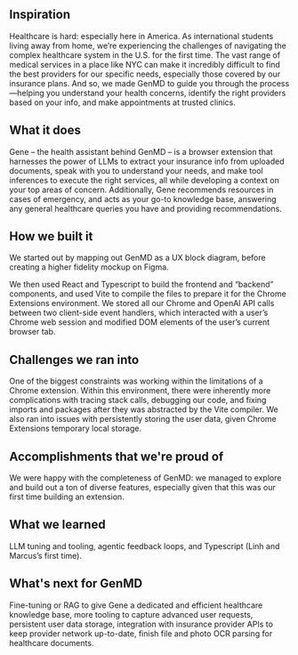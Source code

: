 ## Inspiration
Healthcare is hard: especially here in America. As international students living away from home, we’re experiencing the challenges of navigating the complex healthcare system in the U.S. for the first time. The vast range of medical services in a place like NYC can make it incredibly difficult to find the best providers for our specific needs, especially those covered by our insurance plans. And so, we made GenMD to guide you through the process—helping you understand your health concerns, identify the right providers based on your info, and make appointments at trusted clinics.

## What it does
Gene – the health assistant behind GenMD – is a browser extension that harnesses the power of LLMs to extract your insurance info from uploaded documents, speak with you to understand your needs, and make tool inferences to execute the right services, all while developing a context on your top areas of concern. Additionally, Gene recommends resources in cases of emergency, and acts as your go-to knowledge base, answering any general healthcare queries you have and providing recommendations. 

## How we built it
We started out by mapping out GenMD as a UX block diagram, before creating a higher fidelity mockup on Figma.

We then used React and Typescript to build the frontend and “backend” components, and used Vite to compile the files to prepare it for the Chrome Extensions environment. We stored all our Chrome and OpenAI API calls between two client-side event handlers, which interacted with a user’s Chrome web session and modified DOM elements of the user’s current browser tab. 

## Challenges we ran into
One of the biggest constraints was working within the limitations of a Chrome extension. Within this environment, there were inherently more complications with tracing stack calls, debugging our code, and fixing imports and packages after they was abstracted by the Vite compiler. We also ran into issues with persistently storing the user data, given Chrome Extensions temporary local storage. 

## Accomplishments that we're proud of
We were happy with the completeness of GenMD: we managed to explore and build out a ton of diverse features, especially given that this was our first time building an extension. 

## What we learned
LLM tuning and tooling, agentic feedback loops, and Typescript (Linh and Marcus’s first time). 

## What's next for GenMD
Fine-tuning or RAG to give Gene a dedicated and efficient healthcare knowledge base, more tooling to capture advanced user requests, persistent user data storage, integration with insurance provider APIs to keep provider network up-to-date, finish file and photo OCR parsing for healthcare documents. 

